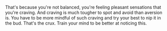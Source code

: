 That's because you're not balanced, you're feeling pleasant sensations that you're craving. And craving is much tougher to spot and avoid than aversion is. You have to be more mindful of such craving and try your best to nip it in the bud. That's the crux. Train your mind to be better at noticing this.